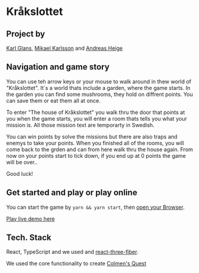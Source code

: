 # Kråkslottet

## Project by
[Karl Glans](https://github.com/karlglans), [Mikael Karlsson](https://github.com/mikearson) and [Andreas Heige](https://github.com/andreasheige)

## Navigation and game story

You can use teh arrow keys or your mouse to walk around in thew world of "Kråkslottet". It´s a world thats include a garden, where the game starts. In the garden you can find some mushrooms, they hold on diffrent points. You can save them or eat them all at once.

To enter "The house of Kråkslottet" you walk thru the door that points at you when the game starts, you will enter a room thats tells you what your mission is. 
All those mission text are temporarty in Swedish.

You can win points by solve the missions but there are also traps and enemys to take your points. When you finished all of the rooms, you will come back to the grden and can from here walk thru the house again. From now on your points start to tick down, if you end up at 0 points the game will be over..

Good luck!
 

## Get started and play or play online

You can start the game by `yarn && yarn start`, then [open your Browser](http://localhost:3000/).

[Play live demo here](https://andreasheige.me/ks/index.html)

## Tech. Stack
React, TypeScript and we used and [react-three-fiber](https://github.com/pmndrs/react-three-fiber).
 
We used the core functionality to create [Colmen's Quest](https://coldigames.itch.io/colmens-quest) 


